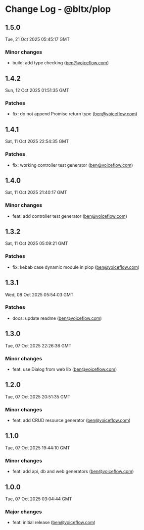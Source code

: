 # Change Log - @bltx/plop

<!-- This log was last generated on Tue, 21 Oct 2025 05:45:17 GMT and should not be manually modified. -->

<!-- Start content -->

## 1.5.0

Tue, 21 Oct 2025 05:45:17 GMT

### Minor changes

- build: add type checking (ben@voiceflow.com)

## 1.4.2

Sun, 12 Oct 2025 01:51:35 GMT

### Patches

- fix: do not append Promise return type (ben@voiceflow.com)

## 1.4.1

Sat, 11 Oct 2025 22:54:35 GMT

### Patches

- fix: working controller test generator (ben@voiceflow.com)

## 1.4.0

Sat, 11 Oct 2025 21:40:17 GMT

### Minor changes

- feat: add controller test generator (ben@voiceflow.com)

## 1.3.2

Sat, 11 Oct 2025 05:09:21 GMT

### Patches

- fix: kebab case dynamic module in plop (ben@voiceflow.com)

## 1.3.1

Wed, 08 Oct 2025 05:54:03 GMT

### Patches

- docs: update readme (ben@voiceflow.com)

## 1.3.0

Tue, 07 Oct 2025 22:26:36 GMT

### Minor changes

- feat: use Dialog from web lib (ben@voiceflow.com)

## 1.2.0

Tue, 07 Oct 2025 20:51:35 GMT

### Minor changes

- feat: add CRUD resource generator (ben@voiceflow.com)

## 1.1.0

Tue, 07 Oct 2025 19:44:10 GMT

### Minor changes

- feat: add api, db and web generators (ben@voiceflow.com)

## 1.0.0

Tue, 07 Oct 2025 03:04:44 GMT

### Major changes

- feat: initial release (ben@voiceflow.com)

